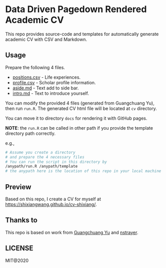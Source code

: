 # Data Driven Pagedown Rendered Academic CV

This repo provides source-code and templates for automatically generate academic CV with CSV and Markdown.

## Usage

Prepare the following 4 files.

- [positions.csv](positions.csv) - Life experiences.
- [profile.csv](profile.csv) - Scholar profile information.
- [aside.md](aside.md) - Text add to side bar.
- [intro.md](intro.md) - Text to introduce yourself.

You can modify the provided 4 files (generated from Guangchuang Yu), then run `run.R`.
The generated CV html file will be located at `cv` directory.

You can move it to directory `docs` for rendering it with GitHub pages.

**NOTE**: the `run.R` can be called in other path if you provide the template directory path
correctly.

e.g.,

```sh
# Assume you create a directory
# and prepare the 4 necessary files
# You can run the script in this directory by
/anypath/run.R /anypath/template
# the anypath here is the location of this repo in your local machine
```

## Preview

Based on this repo, I create a CV for myself at <https://shixiangwang.github.io/cv-shixiang/>.

## Thanks to

This repo is based on work from [Guangchuang Yu](https://github.com/GuangchuangYu/cv) and [nstrayer](https://github.com/nstrayer/cv).


## LICENSE

MIT@2020
